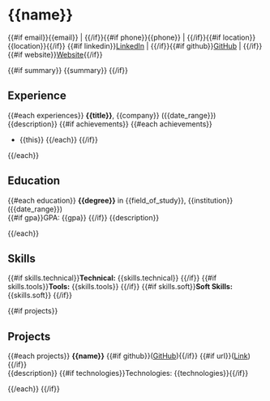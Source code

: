 # {{name}}

{{#if email}}{{email}} | {{/if}}{{#if phone}}{{phone}} | {{/if}}{{#if location}}{{location}}{{/if}}
{{#if linkedin}}[LinkedIn]({{linkedin}}) | {{/if}}{{#if github}}[GitHub]({{github}}) | {{/if}}{{#if website}}[Website]({{website}}){{/if}}

{{#if summary}}
{{summary}}
{{/if}}

## Experience

{{#each experiences}}
**{{title}}**, {{company}} ({{date_range}})  
{{description}}
{{#if achievements}}
{{#each achievements}}

-   {{this}}
    {{/each}}
    {{/if}}

{{/each}}

## Education

{{#each education}}
**{{degree}}** in {{field_of_study}}, {{institution}} ({{date_range}})  
{{#if gpa}}GPA: {{gpa}} {{/if}}
{{description}}

{{/each}}

## Skills

{{#if skills.technical}}**Technical:** {{skills.technical}} {{/if}}
{{#if skills.tools}}**Tools:** {{skills.tools}} {{/if}}
{{#if skills.soft}}**Soft Skills:** {{skills.soft}} {{/if}}

{{#if projects}}

## Projects

{{#each projects}}
**{{name}}** {{#if github}}([GitHub]({{github}})){{/if}} {{#if url}}([Link]({{url}})){{/if}}  
{{description}}
{{#if technologies}}Technologies: {{technologies}}{{/if}}

{{/each}}
{{/if}}

